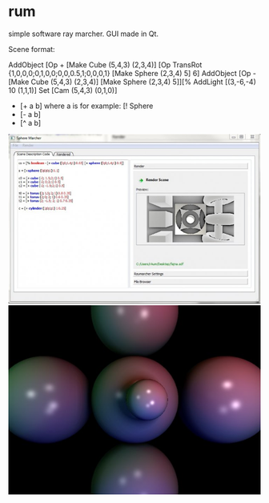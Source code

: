 rum
===

simple software ray marcher. GUI made in Qt.

Scene format:

AddObject [Op + [Make Cube (5,4,3) (2,3,4)] [Op TransRot {1,0,0,0;0,1,0,0;0,0,0.5,1;0,0,0,1} [Make Sphere (2,3,4) 5] 6]
AddObject [Op - [Make Cube (5,4,3) (2,3,4)] [Make Sphere (2,3,4) 5]][%
AddLight  [(3,-6,-4) 10 (1,1,1)]
Set [Cam (5,4,3) (0,1,0)]

+ [+ a b] where a is for example: [! Sphere
+ [- a b]
+ [^ a b]

![Screenshot](1.jpg)
![Screenshot](2.jpg)